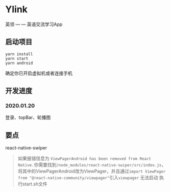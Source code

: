 # Ylink
英领 — — 英语交流学习App

## 启动项目
```
yarn install 
yarn start
yarn android
```
确定你已开启虚拟机或者连接手机

## 开发进度
### 2020.01.20
登录、topBar、轮播图

## 要点
react-native-swiper
> 如果报错信息为 `ViewPagerAndroid has been removed from React Native.`你需要找到`/node_modules/react-native-swiper/src/index.js`，将其中的ViewPagerAndroid改为ViewPager，并且通过`import ViewPager from "@react-native-community/viewpager"`引入`viewpager`
无法启动
> 执行start.sh文件